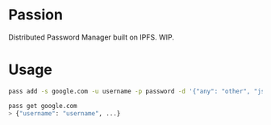# Passion

Distributed Password Manager built on IPFS. WIP.

# Usage

```bash
pass add -s google.com -u username -p password -d '{"any": "other", "json": "data"}'

pass get google.com
> {"username": "username", ...}
```
